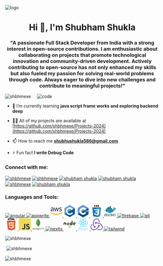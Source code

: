 ![logo](https://media.licdn.com/dms/image/v2/D4D16AQFu3C6H-8_7pQ/profile-displaybackgroundimage-shrink_350_1400/profile-displaybackgroundimage-shrink_350_1400/0/1726918195255?e=1735171200&v=beta&t=4ugeJZiI_DVon8TO3pxdomqz2j-N2fZaCgnhKDHNY4Y)

<h1 align="center">Hi 👋, I'm Shubham Shukla</h1>
<h3 align="center">"A passionate Full Stack Developer from India with a strong interest in open-source contributions. I am enthusiastic about collaborating on projects that promote technological innovation and community-driven development. Actively contributing to open-source has not only enhanced my skills but also fueled my passion for solving real-world problems through code. Always eager to dive into new challenges and contribute to meaningful projects!"</h3>
<img align="right" alt="code" width="400" src="https://user-images.githubusercontent.com/74038190/212750147-854a394f-fee9-4080-9770-78a4b7ece53f.gif">
<p align="left"> <img src="https://komarev.com/ghpvc/?username=shbhmexe&label=Profile%20views&color=0e75b6&style=flat" alt="shbhmexe" /> </p>

- 🌱 I’m currently learning **java script frame works and exploring backend deep**

- 👨‍💻 All of my projects are available at [https://github.com/shbhmexe/Projects-2024](https://github.com/shbhmexe/Projects-2024)

- 📫 How to reach me **shubhushukla586@gmail.com**

- ⚡ Fun fact **I write Debug Code**

<h3 align="left">Connect with me:</h3>
<p align="left">
<a href="https://dev.to/shbhmexe" target="blank"><img align="center" src="https://raw.githubusercontent.com/rahuldkjain/github-profile-readme-generator/master/src/images/icons/Social/devto.svg" alt="shbhmexe" height="30" width="40" /></a>
<a href="https://twitter.com/shbhmexe" target="blank"><img align="center" src="https://raw.githubusercontent.com/rahuldkjain/github-profile-readme-generator/master/src/images/icons/Social/twitter.svg" alt="shbhmexe" height="30" width="40" /></a>
<a href="https://linkedin.com/in/shubham shukla" target="blank"><img align="center" src="https://raw.githubusercontent.com/rahuldkjain/github-profile-readme-generator/master/src/images/icons/Social/linked-in-alt.svg" alt="shubham shukla" height="30" width="40" /></a>
<a href="https://fb.com/shubham shukla" target="blank"><img align="center" src="https://raw.githubusercontent.com/rahuldkjain/github-profile-readme-generator/master/src/images/icons/Social/facebook.svg" alt="shubham shukla" height="30" width="40" /></a>
<a href="https://instagram.com/shbhmexe" target="blank"><img align="center" src="https://raw.githubusercontent.com/rahuldkjain/github-profile-readme-generator/master/src/images/icons/Social/instagram.svg" alt="shbhmexe" height="30" width="40" /></a>
<a href="https://www.youtube.com/c/shubham shukla" target="blank"><img align="center" src="https://raw.githubusercontent.com/rahuldkjain/github-profile-readme-generator/master/src/images/icons/Social/youtube.svg" alt="shubham shukla" height="30" width="40" /></a>
</p>

<h3 align="left">Languages and Tools:</h3>
<p align="left"> <a href="https://angular.io" target="_blank" rel="noreferrer"> <img src="https://angular.io/assets/images/logos/angular/angular.svg" alt="angular" width="40" height="40"/> </a> <a href="https://appwrite.io" target="_blank" rel="noreferrer"> <img src="https://www.vectorlogo.zone/logos/appwriteio/appwriteio-icon.svg" alt="appwrite" width="40" height="40"/> </a> <a href="https://aws.amazon.com" target="_blank" rel="noreferrer"> <img src="https://raw.githubusercontent.com/devicons/devicon/master/icons/amazonwebservices/amazonwebservices-original-wordmark.svg" alt="aws" width="40" height="40"/> </a> <a href="https://www.cprogramming.com/" target="_blank" rel="noreferrer"> <img src="https://raw.githubusercontent.com/devicons/devicon/master/icons/c/c-original.svg" alt="c" width="40" height="40"/> </a> <a href="https://www.w3schools.com/cpp/" target="_blank" rel="noreferrer"> <img src="https://raw.githubusercontent.com/devicons/devicon/master/icons/cplusplus/cplusplus-original.svg" alt="cplusplus" width="40" height="40"/> </a> <a href="https://www.w3schools.com/css/" target="_blank" rel="noreferrer"> <img src="https://raw.githubusercontent.com/devicons/devicon/master/icons/css3/css3-original-wordmark.svg" alt="css3" width="40" height="40"/> </a> <a href="https://www.docker.com/" target="_blank" rel="noreferrer"> <img src="https://raw.githubusercontent.com/devicons/devicon/master/icons/docker/docker-original-wordmark.svg" alt="docker" width="40" height="40"/> </a> <a href="https://firebase.google.com/" target="_blank" rel="noreferrer"> <img src="https://www.vectorlogo.zone/logos/firebase/firebase-icon.svg" alt="firebase" width="40" height="40"/> </a> <a href="https://git-scm.com/" target="_blank" rel="noreferrer"> <img src="https://www.vectorlogo.zone/logos/git-scm/git-scm-icon.svg" alt="git" width="40" height="40"/> </a> <a href="https://www.w3.org/html/" target="_blank" rel="noreferrer"> <img src="https://raw.githubusercontent.com/devicons/devicon/master/icons/html5/html5-original-wordmark.svg" alt="html5" width="40" height="40"/> </a> <a href="https://developer.mozilla.org/en-US/docs/Web/JavaScript" target="_blank" rel="noreferrer"> <img src="https://raw.githubusercontent.com/devicons/devicon/master/icons/javascript/javascript-original.svg" alt="javascript" width="40" height="40"/> </a> <a href="https://www.mongodb.com/" target="_blank" rel="noreferrer"> <img src="https://raw.githubusercontent.com/devicons/devicon/master/icons/mongodb/mongodb-original-wordmark.svg" alt="mongodb" width="40" height="40"/> </a> <a href="https://nextjs.org/" target="_blank" rel="noreferrer"> <img src="https://cdn.worldvectorlogo.com/logos/nextjs-2.svg" alt="nextjs" width="40" height="40"/> </a> <a href="https://nodejs.org" target="_blank" rel="noreferrer"> <img src="https://raw.githubusercontent.com/devicons/devicon/master/icons/nodejs/nodejs-original-wordmark.svg" alt="nodejs" width="40" height="40"/> </a> <a href="https://reactjs.org/" target="_blank" rel="noreferrer"> <img src="https://raw.githubusercontent.com/devicons/devicon/master/icons/react/react-original-wordmark.svg" alt="react" width="40" height="40"/> </a> <a href="https://redux.js.org" target="_blank" rel="noreferrer"> <img src="https://raw.githubusercontent.com/devicons/devicon/master/icons/redux/redux-original.svg" alt="redux" width="40" height="40"/> </a> <a href="https://tailwindcss.com/" target="_blank" rel="noreferrer"> <img src="https://www.vectorlogo.zone/logos/tailwindcss/tailwindcss-icon.svg" alt="tailwind" width="40" height="40"/> </a> </p>

 

<p><img align="centre" src="https://github-readme-stats.vercel.app/api/top-langs?username=shbhmexe&show_icons=true&locale=en&layout=compact" alt="shbhmexe" /></p>
<p>&nbsp;<img align="center" src="https://github-readme-stats.vercel.app/api?username=shbhmexe&show_icons=true&locale=en" alt="shbhmexe" /></p>
      <p><img align="center" src="https://github-readme-streak-stats.herokuapp.com/?user=shbhmexe&" alt="shbhmexe" /></p>
